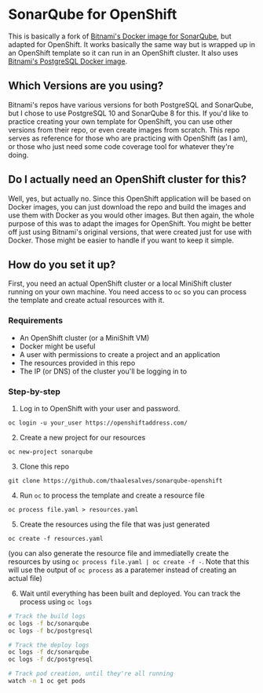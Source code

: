 # SonarQube for OpenShift
This is basically a fork of [Bitnami's Docker image for SonarQube](https://github.com/bitnami/bitnami-docker-sonarqube), but adapted for OpenShift. It works basically the same way but is wrapped up in an OpenShift template so it can run in an OpenShift cluster. It also uses [Bitnami's PostgreSQL Docker image](https://github.com/bitnami/bitnami-docker-postgresql).

## Which Versions are you using?
Bitnami's repos have various versions for both PostgreSQL and SonarQube, but I chose to use PostgreSQL 10 and SonarQube 8 for this. If you'd like to practice creating your own template for OpenShift, you can use other versions from their repo, or even create images from scratch. This repo serves as reference for those who are practicing with OpenShift (as I am), or those who just need some code coverage tool for whatever they're doing.
## Do I actually need an OpenShift cluster for this?
Well, yes, but actually no. Since this OpenShift application will be based on Docker images, you can just download the repo and build the images and use them with Docker as you would other images. But then again, the whole purpose of this was to adapt the images for OpenShift. You might be better off just using Bitnami's original versions, that were created just for use with Docker. Those might be easier to handle if you want to keep it simple. 

## How do you set it up?
First, you need an actual OpenShift cluster or a local MiniShift cluster running on your own machine. You need access to ```oc``` so you can process the template and create actual resources with it.

### Requirements
* An OpenShift cluster (or a MiniShift VM)
* Docker might be useful
* A user with permissions to create a project and an application
* The resources provided in this repo
* The IP (or DNS) of the cluster you'll be logging in to

### Step-by-step
1. Log in to OpenShift with your user and password.
```
oc login -u your_user https://openshiftaddress.com/
```

2. Create a new project for our resources
```
oc new-project sonarqube
```

3. Clone this repo
```
git clone https://github.com/thaalesalves/sonarqube-openshift
```

4. Run ```oc``` to process the template and create a resource file
```
oc process file.yaml > resources.yaml
```

5. Create the resources using the file that was just generated
```
oc create -f resources.yaml
```

(you can also generate the resource file and immediatelly create the resources by using ```oc process file.yaml | oc create -f -```. Note that this will use the output of ```oc process``` as a paratemer instead of creating an actual file)

6. Wait until everything has been built and deployed. You can track the process using ```oc logs```
```bash
# Track the build logs
oc logs -f bc/sonarqube
oc logs -f bc/postgresql

# Track the deploy logs
oc logs -f dc/sonarqube
oc logs -f dc/postgresql

# Track pod creation, until they're all running
watch -n 1 oc get pods
```